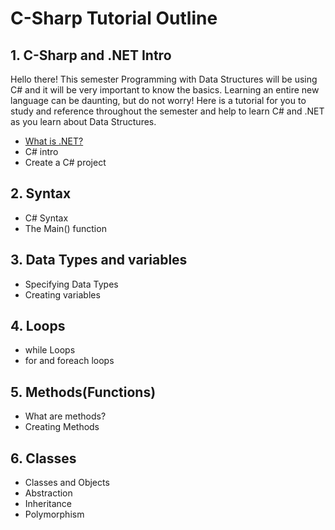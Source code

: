 # C-Sharp Tutorial Outline

## 1. C-Sharp and .NET Intro

Hello there! This semester Programming with Data Structures will be using C# and it will be very important to know the basics. Learning an entire new language can be daunting, but do not worry! Here is a tutorial for you to study and reference throughout the semester and help to learn C# and .NET as you learn about Data Structures.

* [What is .NET?](C-Sharpand.NET/.NET-intro.md)
* C# intro
* Create a C# project

## 2. Syntax

* C# Syntax
* The Main() function

## 3. Data Types and variables

* Specifying Data Types
* Creating variables

## 4. Loops

* while Loops
* for and foreach loops

## 5. Methods(Functions)

* What are methods?
* Creating Methods

## 6. Classes

* Classes and Objects
* Abstraction
* Inheritance
* Polymorphism

